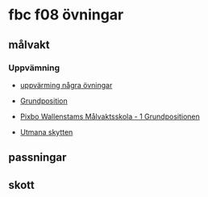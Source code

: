 # fbc f08 övningar

## målvakt

### Uppvämning
- [uppvärming några övningar](https://youtu.be/Usci4d5XyHs?t=96)

- [Grundposition](https://youtu.be/lDF_jHaLVyA?t=73)

- [Pixbo Wallenstams Målvaktsskola - 1 Grundpositionen](https://www.youtube.com/watch?v=3qnnZSmchsU)

- [Utmana skytten](https://www.youtube.com/watch?v=2KIigKPyfqc)

## passningar


## skott


